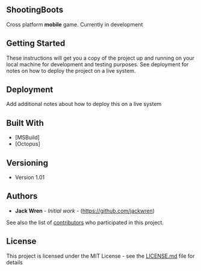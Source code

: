 ## ShootingBoots
Cross platform **mobile** game. Currently in development 

## Getting Started

These instructions will get you a copy of the project up and running on your local machine for development and testing purposes. See deployment for notes on how to deploy the project on a live system.

## Deployment

Add additional notes about how to deploy this on a live system

## Built With

* [MSBuild]
* [Octopus]

## Versioning

* Version 1.01

## Authors

* **Jack Wren** - *Initial work* - (https://github.com/jackwren)

See also the list of [contributors](https://github.com/your/project/contributors) who participated in this project.

## License

This project is licensed under the MIT License - see the [LICENSE.md](LICENSE.md) file for details
